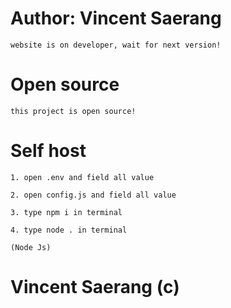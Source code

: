 # Author: Vincent Saerang
```
website is on developer, wait for next version!
```

# Open source
```
this project is open source!
```

# Self host
```
1. open .env and field all value

2. open config.js and field all value

3. type npm i in terminal

4. type node . in terminal

(Node Js)
```

# Vincent Saerang (c)
